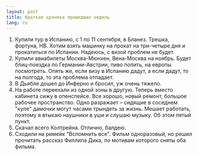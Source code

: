 ```yaml
---
layout: post
title: Краткая хроника прошедших недель 
lang: ru
---
```


1. Купили тур в Испанию, с 1 по 11 сентября, в Бланез. Трешка, фортуна, HB. Хотим взять машинку на прокат на три-четыре дня и прокатиться по Испании. Надеюсь, с визой проблем не будет.
2. Купили авиабилеты Москва-Мюнхен, Вена-Москва на ноябрь. Будет блиц-поездка по Германии-Австрии, пиво попить, на европы посмотреть. Опять же, если визу в Испанию дадут, а если дадут, то на полгода, то эта проблема отпадает.
3. В Дьябле дошел до Инферно и бросил, уж очень тяжело.
4. На работе переехали из одной зоны в другую. Теперь вместо кабинета сижу в опенспейсе. Все хорошо, новый ремонт, большое рабочее пространство. Одно разражает – сидящие в соседнем "купе" дамочки могут часами трындеть за жизнь. Мешает работать, поэтому я втыкаю наушники в уши и слушаю музыку. Об этом пятый пункт.
5. Скачал всего Колтрейна. Отлично, балдею.
6. Сходили на римейк "Вспомнить все". Фильм одноразовый, но решил прочитать рассказ Филлипа Дика, по мотивам которого сняты оба фильма. 
